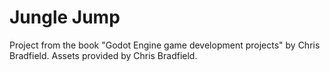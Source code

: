 ﻿# Jungle Jump

Project from the book "Godot Engine game development projects" by Chris Bradfield.
Assets provided by Chris Bradfield.
